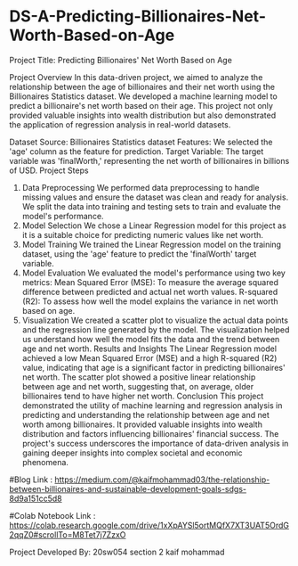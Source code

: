 # DS-A-Predicting-Billionaires-Net-Worth-Based-on-Age
Project Title: Predicting Billionaires' Net Worth Based on Age

Project Overview
In this data-driven project, we aimed to analyze the relationship between the age of billionaires and their net worth using the Billionaires Statistics dataset. We developed a machine learning model to predict a billionaire's net worth based on their age. This project not only provided valuable insights into wealth distribution but also demonstrated the application of regression analysis in real-world datasets.

Dataset
Source: Billionaires Statistics dataset
Features: We selected the 'age' column as the feature for prediction.
Target Variable: The target variable was 'finalWorth,' representing the net worth of billionaires in billions of USD.
Project Steps
1. Data Preprocessing
We performed data preprocessing to handle missing values and ensure the dataset was clean and ready for analysis.
We split the data into training and testing sets to train and evaluate the model's performance.
2. Model Selection
We chose a Linear Regression model for this project as it is a suitable choice for predicting numeric values like net worth.
3. Model Training
We trained the Linear Regression model on the training dataset, using the 'age' feature to predict the 'finalWorth' target variable.
4. Model Evaluation
We evaluated the model's performance using two key metrics:
Mean Squared Error (MSE): To measure the average squared difference between predicted and actual net worth values.
R-squared (R2): To assess how well the model explains the variance in net worth based on age.
5. Visualization
We created a scatter plot to visualize the actual data points and the regression line generated by the model.
The visualization helped us understand how well the model fits the data and the trend between age and net worth.
Results and Insights
The Linear Regression model achieved a low Mean Squared Error (MSE) and a high R-squared (R2) value, indicating that age is a significant factor in predicting billionaires' net worth.
The scatter plot showed a positive linear relationship between age and net worth, suggesting that, on average, older billionaires tend to have higher net worth.
Conclusion
This project demonstrated the utility of machine learning and regression analysis in predicting and understanding the relationship between age and net worth among billionaires. It provided valuable insights into wealth distribution and factors influencing billionaires' financial success. The project's success underscores the importance of data-driven analysis in gaining deeper insights into complex societal and economic phenomena.

#Blog Link : https://medium.com/@kaifmohammad03/the-relationship-between-billionaires-and-sustainable-development-goals-sdgs-8d9a151cc5d8

#Colab Notebook Link : https://colab.research.google.com/drive/1xXpAYSl5ortMQfX7XT3UAT5OrdG2qqZ0#scrollTo=M8Tet7j7ZzxO

Project Developed By:
20sw054
section 2
kaif mohammad
